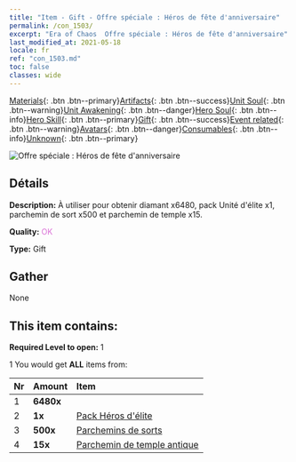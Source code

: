```yaml
---
title: "Item - Gift - Offre spéciale : Héros de fête d'anniversaire"
permalink: /con_1503/
excerpt: "Era of Chaos  Offre spéciale : Héros de fête d'anniversaire"
last_modified_at: 2021-05-18
locale: fr
ref: "con_1503.md"
toc: false
classes: wide
---
```

 [Materials](/ItemsFR/){: .btn .btn--primary}[Artifacts](/ItemsFR/Artifacts/){: .btn .btn--success}[Unit Soul](/ItemsFR/UnitSoul/){: .btn .btn--warning}[Unit Awakening](/ItemsFR/UnitAwakening/){: .btn .btn--danger}[Hero Soul](/ItemsFR/HeroSoul/){: .btn .btn--info}[Hero Skill](/ItemsFR/HeroSkill/){: .btn .btn--primary}[Gift](/ItemsFR/Gift/){: .btn .btn--success}[Event related](/ItemsFR/Events/){: .btn .btn--warning}[Avatars](/ItemsFR/Avatars/){: .btn .btn--danger}[Consumables](/ItemsFR/Consumables/){: .btn .btn--info}[Unknown](/ItemsFR/Unknown/){: .btn .btn--primary}

 ![Offre spéciale : Héros de fête d'anniversaire](/images/t/i_907117.png)

## Détails
 **Description:** À utiliser pour obtenir diamant x6480, pack Unité d'élite x1, parchemin de sort x500 et parchemin de temple x15.

 **Quality:** <span style="color: #DA70D6">OK</span>

 **Type:** Gift

## Gather

  None

## This item contains:

 **Required Level to open:** 1

 1 You would get **ALL** items  from:

  | Nr | Amount |     Item    |
  |:---|:-------|:------------|
  | 1 |  **6480x** | <i class="fas fa-gem"/> |  | 
  | 2 |  **1x** | [Pack Héros d'élite](/ItemsFR/con_1358/) |  | 
  | 3 |  **500x** | [Parchemins de sorts](/ItemsFR/con_694/) |  | 
  | 4 |  **15x** | [Parchemin de temple antique](/ItemsFR/con_697/) |  | 

